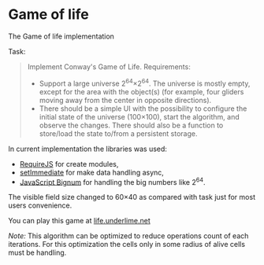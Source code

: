 Game of life
============

The Game of life implementation

Task:
>Implement Conway's Game of Life.
> Requirements:
> * Support a large universe 2<sup>64</sup>×2<sup>64</sup>. The universe is mostly empty, except for the area with the object(s) (for example, four gliders moving away from the center in opposite directions).
> * There should be a simple UI with the possibility to configure the initial state of the universe (100×100), start the algorithm, and observe the changes. There should also be a function to store/load the state to/from a persistent storage.

In current implementation the libraries was used:
 * [RequireJS](http://requirejs.org/) for create modules,
 * [setImmediate](https://github.com/YuzuJS/setImmediate) for make data handling async,
 * [JavaScript Bignum](https://github.com/jtobey/javascript-bignum) for handling the big numbers like 2<sup>64</sup>.

The visible field size changed to 60×40 as compared with task just for most users convenience.

You can play this game at [life.underlime.net](http://life.underlime.net/)

*Note:* This algorithm can be optimized to reduce operations count of each iterations. 
For this optimization the cells only in some radius of alive cells must be handling.
